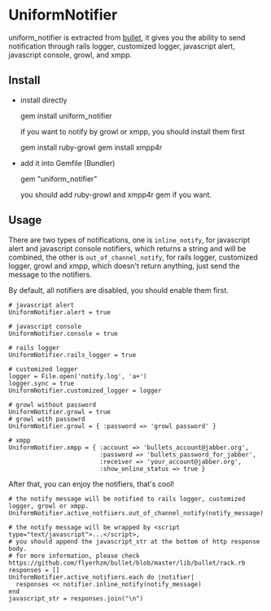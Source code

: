UniformNotifier
===============

uniform_notifier is extracted from [bullet][0], it gives you the ability to send notification through rails logger, customized logger, javascript alert, javascript console, growl, and xmpp.

Install
-------

* install directly

    gem install uniform_notifier

  if you want to notify by growl or xmpp, you should install them first

    gem install ruby-growl
    gem install xmpp4r

* add it into Gemfile (Bundler)

    gem "uniform_notifier"

  you should add ruby-growl and xmpp4r gem if you want.

Usage
-----

There are two types of notifications,
one is <code>inline_notify</code>, for javascript alert and javascript console notifiers, which returns a string and will be combined,
the other is <code>out_of_channel_notify</code>, for rails logger, customized logger, growl and xmpp, which doesn't return anything, just send the message to the notifiers.

By default, all notifiers are disabled, you should enable them first.

    # javascript alert
    UniformNotifier.alert = true

    # javascript console
    UniformNotifier.console = true

    # rails logger
    UniformNotifier.rails_logger = true

    # customized logger
    logger = File.open('notify.log', 'a+')
    logger.sync = true
    UniformNotifier.customized_logger = logger

    # growl without password
    UniformNotifier.growl = true
    # growl with passowrd
    UniformNotifier.growl = { :password => 'growl password' }

    # xmpp
    UniformNotifier.xmpp = { :account => 'bullets_account@jabber.org',
                             :password => 'bullets_password_for_jabber',
                             :receiver => 'your_account@jabber.org',
                             :show_online_status => true }

After that, you can enjoy the notifiers, that's cool!

    # the notify message will be notified to rails logger, customized logger, growl or xmpp.
    UniformNotifier.active_notfiiers.out_of_channel_notify(notify_message)

    # the notify message will be wrapped by <script type="text/javascript">...</script>,
    # you should append the javascript_str at the bottom of http response body.
    # for more information, please check https://github.com/flyerhzm/bullet/blob/master/lib/bullet/rack.rb
    responses = []
    UniformNotifier.active_notifiers.each do |notifier|
      responses << notifier.inline_notify(notify_message)
    end
    javascript_str = responses.join("\n")


[0]: https://github.com/flyerhzm/bullet